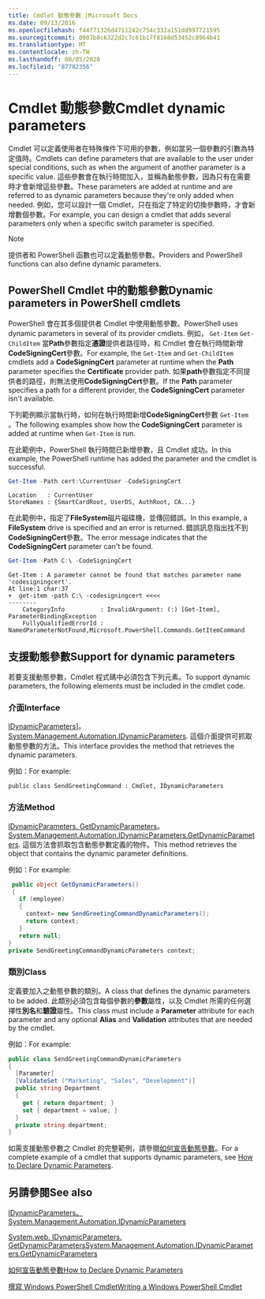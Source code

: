 ```yaml
---
title: Cmdlet 動態參數 |Microsoft Docs
ms.date: 09/13/2016
ms.openlocfilehash: f44f71326d4711242c754c332a151dd997721595
ms.sourcegitcommit: 0907b8c6322d2c7c61b17f8168d53452c8964b41
ms.translationtype: MT
ms.contentlocale: zh-TW
ms.lasthandoff: 08/05/2020
ms.locfileid: "87782356"
---
```

# <a name="cmdlet-dynamic-parameters"></a><span data-ttu-id="42010-102">Cmdlet 動態參數</span><span class="sxs-lookup"><span data-stu-id="42010-102">Cmdlet dynamic parameters</span></span>

<span data-ttu-id="42010-103">Cmdlet 可以定義使用者在特殊條件下可用的參數，例如當另一個參數的引數為特定值時。</span><span class="sxs-lookup"><span data-stu-id="42010-103">Cmdlets can define parameters that are available to the user under special conditions, such as when the argument of another parameter is a specific value.</span></span> <span data-ttu-id="42010-104">這些參數會在執行時間加入，並稱為動態參數，因為只有在需要時才會新增這些參數。</span><span class="sxs-lookup"><span data-stu-id="42010-104">These parameters are added at runtime and are referred to as dynamic parameters because they're only added when needed.</span></span> <span data-ttu-id="42010-105">例如，您可以設計一個 Cmdlet，只在指定了特定的切換參數時，才會新增數個參數。</span><span class="sxs-lookup"><span data-stu-id="42010-105">For example, you can design a cmdlet that adds several parameters only when a specific switch parameter is specified.</span></span>

> [!NOTE]
> <span data-ttu-id="42010-106">提供者和 PowerShell 函數也可以定義動態參數。</span><span class="sxs-lookup"><span data-stu-id="42010-106">Providers and PowerShell functions can also define dynamic parameters.</span></span>

## <a name="dynamic-parameters-in-powershell-cmdlets"></a><span data-ttu-id="42010-107">PowerShell Cmdlet 中的動態參數</span><span class="sxs-lookup"><span data-stu-id="42010-107">Dynamic parameters in PowerShell cmdlets</span></span>

<span data-ttu-id="42010-108">PowerShell 會在其多個提供者 Cmdlet 中使用動態參數。</span><span class="sxs-lookup"><span data-stu-id="42010-108">PowerShell uses dynamic parameters in several of its provider cmdlets.</span></span> <span data-ttu-id="42010-109">例如， `Get-Item` `Get-ChildItem` 當**Path**參數指定**憑證**提供者路徑時，和 Cmdlet 會在執行時間新增**CodeSigningCert**參數。</span><span class="sxs-lookup"><span data-stu-id="42010-109">For example, the `Get-Item` and `Get-ChildItem` cmdlets add a **CodeSigningCert** parameter at runtime when the **Path** parameter specifies the **Certificate** provider path.</span></span> <span data-ttu-id="42010-110">如果**path**參數指定不同提供者的路徑，則無法使用**CodeSigningCert**參數。</span><span class="sxs-lookup"><span data-stu-id="42010-110">If the **Path** parameter specifies a path for a different provider, the **CodeSigningCert** parameter isn't available.</span></span>

<span data-ttu-id="42010-111">下列範例顯示當執行時，如何在執行時間新增**CodeSigningCert**參數 `Get-Item` 。</span><span class="sxs-lookup"><span data-stu-id="42010-111">The following examples show how the **CodeSigningCert** parameter is added at runtime when `Get-Item` is run.</span></span>

<span data-ttu-id="42010-112">在此範例中，PowerShell 執行時間已新增參數，且 Cmdlet 成功。</span><span class="sxs-lookup"><span data-stu-id="42010-112">In this example, the PowerShell runtime has added the parameter and the cmdlet is successful.</span></span>

```powershell
Get-Item -Path cert:\CurrentUser -CodeSigningCert
```

```Output
Location   : CurrentUser
StoreNames : {SmartCardRoot, UserDS, AuthRoot, CA...}
```

<span data-ttu-id="42010-113">在此範例中，指定了**FileSystem**磁片磁碟機，並傳回錯誤。</span><span class="sxs-lookup"><span data-stu-id="42010-113">In this example, a **FileSystem** drive is specified and an error is returned.</span></span> <span data-ttu-id="42010-114">錯誤訊息指出找不到**CodeSigningCert**參數。</span><span class="sxs-lookup"><span data-stu-id="42010-114">The error message indicates that the **CodeSigningCert** parameter can't be found.</span></span>

```powershell
Get-Item -Path C:\ -CodeSigningCert
```

```Output
Get-Item : A parameter cannot be found that matches parameter name 'codesigningcert'.
At line:1 char:37
+  get-item -path C:\ -codesigningcert <<<<
--------
    CategoryInfo          : InvalidArgument: (:) [Get-Item], ParameterBindingException
    FullyQualifiedErrorId : NamedParameterNotFound,Microsoft.PowerShell.Commands.GetItemCommand
```

## <a name="support-for-dynamic-parameters"></a><span data-ttu-id="42010-115">支援動態參數</span><span class="sxs-lookup"><span data-stu-id="42010-115">Support for dynamic parameters</span></span>

<span data-ttu-id="42010-116">若要支援動態參數，Cmdlet 程式碼中必須包含下列元素。</span><span class="sxs-lookup"><span data-stu-id="42010-116">To support dynamic parameters, the following elements must be included in the cmdlet code.</span></span>

### <a name="interface"></a><span data-ttu-id="42010-117">介面</span><span class="sxs-lookup"><span data-stu-id="42010-117">Interface</span></span>

<span data-ttu-id="42010-118">[IDynamicParameters](/dotnet/api/System.Management.Automation.IDynamicParameters)]。</span><span class="sxs-lookup"><span data-stu-id="42010-118">[System.Management.Automation.IDynamicParameters](/dotnet/api/System.Management.Automation.IDynamicParameters).</span></span>
<span data-ttu-id="42010-119">這個介面提供可抓取動態參數的方法。</span><span class="sxs-lookup"><span data-stu-id="42010-119">This interface provides the method that retrieves the dynamic parameters.</span></span>

<span data-ttu-id="42010-120">例如：</span><span class="sxs-lookup"><span data-stu-id="42010-120">For example:</span></span>

`public class SendGreetingCommand : Cmdlet, IDynamicParameters`

### <a name="method"></a><span data-ttu-id="42010-121">方法</span><span class="sxs-lookup"><span data-stu-id="42010-121">Method</span></span>

<span data-ttu-id="42010-122">[IDynamicParameters. GetDynamicParameters](/dotnet/api/System.Management.Automation.IDynamicParameters.GetDynamicParameters)。</span><span class="sxs-lookup"><span data-stu-id="42010-122">[System.Management.Automation.IDynamicParameters.GetDynamicParameters](/dotnet/api/System.Management.Automation.IDynamicParameters.GetDynamicParameters).</span></span>
<span data-ttu-id="42010-123">這個方法會抓取包含動態參數定義的物件。</span><span class="sxs-lookup"><span data-stu-id="42010-123">This method retrieves the object that contains the dynamic parameter definitions.</span></span>

<span data-ttu-id="42010-124">例如：</span><span class="sxs-lookup"><span data-stu-id="42010-124">For example:</span></span>

```csharp
 public object GetDynamicParameters()
 {
   if (employee)
   {
     context= new SendGreetingCommandDynamicParameters();
     return context;
   }
   return null;
}
private SendGreetingCommandDynamicParameters context;
```

### <a name="class"></a><span data-ttu-id="42010-125">類別</span><span class="sxs-lookup"><span data-stu-id="42010-125">Class</span></span>

<span data-ttu-id="42010-126">定義要加入之動態參數的類別。</span><span class="sxs-lookup"><span data-stu-id="42010-126">A class that defines the dynamic parameters to be added.</span></span> <span data-ttu-id="42010-127">此類別必須包含每個參數的**參數**屬性，以及 Cmdlet 所需的任何選擇性**別名**和**驗證**屬性。</span><span class="sxs-lookup"><span data-stu-id="42010-127">This class must include a **Parameter** attribute for each parameter and any optional **Alias** and **Validation** attributes that are needed by the cmdlet.</span></span>

<span data-ttu-id="42010-128">例如：</span><span class="sxs-lookup"><span data-stu-id="42010-128">For example:</span></span>

```csharp
public class SendGreetingCommandDynamicParameters
{
  [Parameter]
  [ValidateSet ("Marketing", "Sales", "Development")]
  public string Department
  {
    get { return department; }
    set { department = value; }
  }
  private string department;
}
```

<span data-ttu-id="42010-129">如需支援動態參數之 Cmdlet 的完整範例，請參閱[如何宣告動態參數](./how-to-declare-dynamic-parameters.md)。</span><span class="sxs-lookup"><span data-stu-id="42010-129">For a complete example of a cmdlet that supports dynamic parameters, see [How to Declare Dynamic Parameters](./how-to-declare-dynamic-parameters.md).</span></span>

## <a name="see-also"></a><span data-ttu-id="42010-130">另請參閱</span><span class="sxs-lookup"><span data-stu-id="42010-130">See also</span></span>

[<span data-ttu-id="42010-131">IDynamicParameters。</span><span class="sxs-lookup"><span data-stu-id="42010-131">System.Management.Automation.IDynamicParameters</span></span>](/dotnet/api/System.Management.Automation.IDynamicParameters)

[<span data-ttu-id="42010-132">System.web. IDynamicParameters. GetDynamicParameters</span><span class="sxs-lookup"><span data-stu-id="42010-132">System.Management.Automation.IDynamicParameters.GetDynamicParameters</span></span>](/dotnet/api/System.Management.Automation.IDynamicParameters.GetDynamicParameters)

[<span data-ttu-id="42010-133">如何宣告動態參數</span><span class="sxs-lookup"><span data-stu-id="42010-133">How to Declare Dynamic Parameters</span></span>](./how-to-declare-dynamic-parameters.md)

[<span data-ttu-id="42010-134">撰寫 Windows PowerShell Cmdlet</span><span class="sxs-lookup"><span data-stu-id="42010-134">Writing a Windows PowerShell Cmdlet</span></span>](./writing-a-windows-powershell-cmdlet.md)
